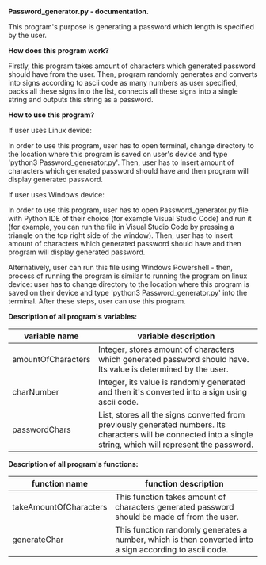 **Password_generator.py - documentation.**

This program's purpose is generating a password which length is specified by the user.

**How does this program work?**

Firstly, this program takes amount of characters which generated password should have from the user. Then, program randomly generates and converts into signs according to ascii code as many numbers as user specified, packs all these signs into the list, connects all these signs into a single string and outputs this string as a password.

**How to use this program?**

If user uses Linux device:

In order to use this program, user has to open terminal, change directory to the location where this program is saved on user's device and type 'python3 Password_generator.py'. Then, user has to insert amount of characters which generated password should have and then program will display generated password.

If user uses Windows device:

In order to use this program, user has to open Password_generator.py file with Python IDE of their choice (for example Visual Studio Code) and run it (for example, you can run the file in Visual Studio Code by pressing a triangle on the top right side of the window). Then, user has to insert amount of characters which generated password should have and then program will display generated password.

Alternatively, user can run this file using Windows Powershell - then, process of running the program is similar to running the program on linux device: user has to change directory to the location where this program is saved on their device and type 'python3 Password_generator.py' into the terminal. After these steps, user can use this program.

**Description of all program's variables:**

| variable name | variable description |
| ------------- | -------------------- |
| amountOfCharacters | Integer, stores amount of characters which generated password should have. Its value is determined by the user. |
| charNumber | Integer, its value is randomly generated and then it's converted into a sign using ascii code. |
| passwordChars | List, stores all the signs converted from previously generated numbers. Its characters will be connected into a single string, which will represent the password. |

**Description of all program's functions:**

| function name | function description |
| ------------- | -------------------- |
| takeAmountOfCharacters | This function takes amount of characters generated password should be made of from the user. |
| generateChar | This function randomly generates a number, which is then converted into a sign according to ascii code. |
